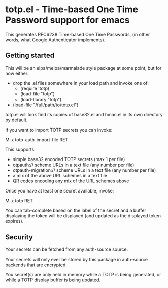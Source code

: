 # totp.el - Time-based One Time Password support for emacs

This generates RFC6238 Time-based One Time Passwords,
(in other words, what Google Authenticator implements).

## Getting started

This will be an elpa/melpa/marmalade style package at some point,
but for now either:

 - drop the .el files somewhere in your load path and invoke one of:
   - (require 'totp)
   - (load-file "totp")
   - (load-library "totp")
 - (load-file "/full/path/to/totp.el")

totp.el will look find its copies of base32.el and hmac.el in
its own directory by default.

If you want to import TOTP secrets you can invoke:

  M-x totp-auth-import-file RET

This supports:

  - simple base32 encoded TOTP secrets (max 1 per file)
  - otpauth:// scheme URLs in a text file (any number per file)
  - otpauth-migration:// scheme URLs in a text file (any number per file)
  - a mix of the above URL schemes in a text file
  - QR codes encoding any mix of the URL schemes above

Once you have at least one secret available, invoke:

  M-x totp RET

You can tab-complete based on the label of the secret and a
buffer displaying the token will be displayed (and updated as
the displayed token expires).

## Security

Your secrets can be fetched from any auth-source source.

Your secrets will only ever be stored by this package in
auth-source backends that are encrypted.

You secret(s) are only held in memory while a TOTP is being
generated, or while a TOTP display buffer is being updated.

